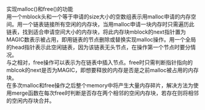 实现malloc()和free()的功能  
用一个mblock头和一个等于申请的size大小的空数组表示用malloc申请的内存空间。用一个链表链接所有空闲的内存块，当用malloc申请一块内存时只需遍历此链表，找到适合申请空间大小的内存块，将此内存块mblock的next指针置为MAGIC数表示被占用，即用链表的节点删除或替换实现malloc操作。用一个全局的head指针表示此空闲链表，因为该链表无头节点，在操作第一个节点时要分情况。  
与之相对，free操作可以表示为在链表中插入节点。free时只需判断指针指向的mblcok的next是否为MAGIC，即想要释放的内存是否是之前malloc被占用的内存块。  
在多次malloc和free操作之后整个memory中将产生大量内存碎片，解决方法为使用merge函数在每次free时判断是否存在两个相邻的空闲内存块，若存在则将相邻的空闲内存块合并。

